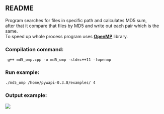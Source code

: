 ## README

Program searches for files in specific path and calculates MD5 sum,  
after that it compare that files by MD5 and write out each pair which is the same.  
To speed up whole process program uses [**OpenMP**](http://openmp.org/wp/openmp-specifications/) library. 

### Compilation command:
` g++ md5_omp.cpp -o md5_omp -std=c++11 -fopenmp`

### Run example:
`./md5_omp /home/pywapi-0.3.8/examples/ 4`

### Output example:
![](/http://milkowsky.pl/scr.png)

